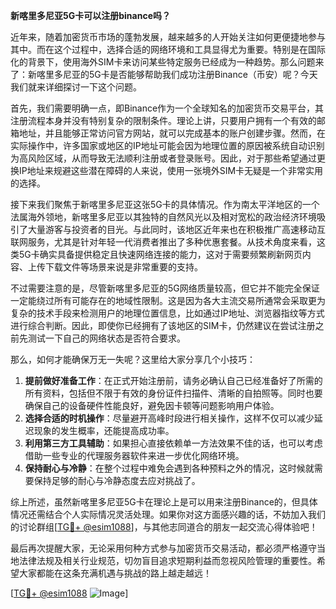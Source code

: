 **新喀里多尼亚5G卡可以注册binance吗？**

近年来，随着加密货币市场的蓬勃发展，越来越多的人开始关注如何更便捷地参与其中。而在这个过程中，选择合适的网络环境和工具显得尤为重要。特别是在国际化的背景下，使用海外SIM卡来访问某些特定服务已经成为一种趋势。那么问题来了：新喀里多尼亚的5G卡是否能够帮助我们成功注册Binance（币安）呢？今天我们就来详细探讨一下这个问题。

首先，我们需要明确一点，即Binance作为一个全球知名的加密货币交易平台，其注册流程本身并没有特别复杂的限制条件。理论上讲，只要用户拥有一个有效的邮箱地址，并且能够正常访问官方网站，就可以完成基本的账户创建步骤。然而，在实际操作中，许多国家或地区的IP地址可能会因为地理位置的原因被系统自动识别为高风险区域，从而导致无法顺利注册或者登录账号。因此，对于那些希望通过更换IP地址来规避这些潜在障碍的人来说，使用一张境外SIM卡无疑是一个非常实用的选择。

接下来我们聚焦于新喀里多尼亚这张5G卡的具体情况。作为南太平洋地区的一个法属海外领地，新喀里多尼亚以其独特的自然风光以及相对宽松的政治经济环境吸引了大量游客与投资者的目光。与此同时，该地区近年来也在积极推广高速移动互联网服务，尤其是针对年轻一代消费者推出了多种优惠套餐。从技术角度来看，这类5G卡确实具备提供稳定且快速网络连接的能力，这对于需要频繁刷新网页内容、上传下载文件等场景来说是非常重要的支持。

不过需要注意的是，尽管新喀里多尼亚的5G网络质量较高，但它并不能完全保证一定能绕过所有可能存在的地域性限制。这是因为各大主流交易所通常会采取更为复杂的技术手段来检测用户的地理位置信息，比如通过IP地址、浏览器指纹等方式进行综合判断。因此，即使你已经拥有了该地区的SIM卡，仍然建议在尝试注册之前先测试一下自己的网络状态是否符合要求。

那么，如何才能确保万无一失呢？这里给大家分享几个小技巧：

1. **提前做好准备工作**：在正式开始注册前，请务必确认自己已经准备好了所需的所有资料，包括但不限于有效的身份证件扫描件、清晰的自拍照等。同时也要确保自己的设备硬件性能良好，避免因卡顿等问题影响用户体验。
2. **选择合适的时机操作**：尽量避开高峰时段进行相关操作，这样不仅可以减少延迟现象的发生概率，还能提高成功率。
3. **利用第三方工具辅助**：如果担心直接依赖单一方法效果不佳的话，也可以考虑借助一些专业的代理服务器软件来进一步优化网络环境。
4. **保持耐心与冷静**：在整个过程中难免会遇到各种预料之外的情况，这时候就需要保持足够的耐心与冷静态度去应对挑战了。

综上所述，虽然新喀里多尼亚5G卡在理论上是可以用来注册Binance的，但具体情况还需结合个人实际情况灵活处理。如果你对这方面感兴趣的话，不妨加入我们的讨论群组[[TG💪+ @esim1088](https://t.me/s/esim1088)]，与其他志同道合的朋友一起交流心得体验吧！

最后再次提醒大家，无论采用何种方式参与加密货币交易活动，都必须严格遵守当地法律法规及相关行业规范，切勿盲目追求短期利益而忽视风险管理的重要性。希望大家都能在这条充满机遇与挑战的路上越走越远！

[[TG💪+ @esim1088](https://t.me/s/esim1088) ![Image](https://i.postimg.cc/4NQfJmqS/Snipaste-2025-05-13-00-14-12.png)]